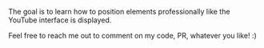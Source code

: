 The goal is to learn how to position elements professionally like the YouTube interface is displayed.

Feel free to reach me out to comment on my code, PR, whatever you like! :) 

